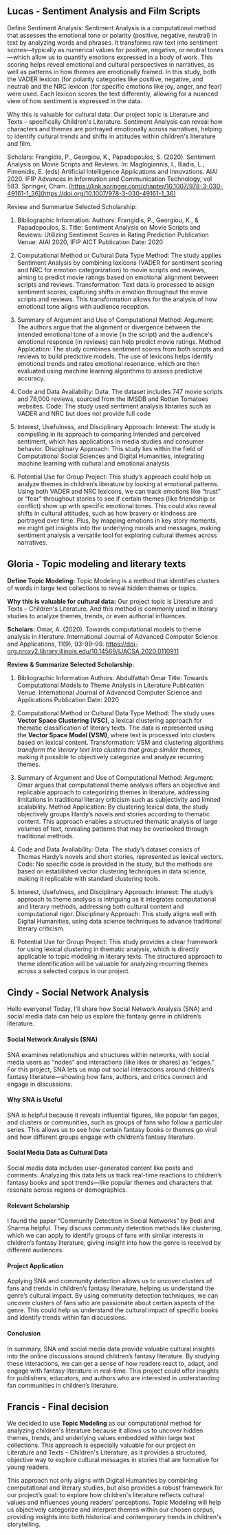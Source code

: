 ## Lucas - Sentiment Analysis and Film Scripts

Define Sentiment Analysis:
Sentiment Analysis is a computational method that assesses the emotional tone or polarity (positive, negative, neutral) in text by analyzing words and phrases. It transforms raw text into sentiment scores—typically as numerical values for positive, negative, or neutral tones—which allow us to quantify emotions expressed in a body of work. This scoring helps reveal emotional and cultural perspectives in narratives, as well as patterns in how themes are emotionally framed. In this study, both the VADER lexicon (for polarity categories like positive, negative, and neutral) and the NRC lexicon (for specific emotions like joy, anger, and fear) were used. Each lexicon scores the text differently, allowing for a nuanced view of how sentiment is expressed in the data.

Why this is valuable for cultural data:
Our project topic is Literature and Texts – specifically Children's Literature. Sentiment Analysis can reveal how characters and themes are portrayed emotionally across narratives, helping to identify cultural trends and shifts in attitudes within children's literature and film.

Scholars:
Frangidis, P., Georgiou, K., Papadopoulos, S. (2020). Sentiment Analysis on Movie Scripts and Reviews. In: Maglogiannis, I., Iliadis, L., Pimenidis, E. (eds) Artificial Intelligence Applications and Innovations. AIAI 2020. IFIP Advances in Information and Communication Technology, vol 583. Springer, Cham. [https://link.springer.com/chapter/10.1007/978-3-030-49161-1_36](https://doi.org/10.1007/978-3-030-49161-1_36)

Review and Summarize Selected Scholarship:

1. Bibliographic Information:
    Authors: Frangidis, P., Georgiou, K., & Papadopoulos, S.
    Title: Sentiment Analysis on Movie Scripts and Reviews: Utilizing Sentiment Scores in Rating Prediction
    Publication Venue: AIAI 2020, IFIP AICT
    Publication Date: 2020

2. Computational Method or Cultural Data Type
    Method: The study applies Sentiment Analysis by combining lexicons (VADER for sentiment scoring and NRC for emotion 
    categorization) to movie scripts and reviews, aiming to predict movie ratings based on emotional alignment between scripts and 
    reviews.
    Transformation: Text data is processed to assign sentiment scores, capturing shifts in emotion throughout the movie scripts and 
    reviews. This transformation allows for the analysis of how emotional tone aligns with audience reception.

3. Summary of Argument and Use of Computational Method:
    Argument: The authors argue that the alignment or divergence between the intended emotional tone of a movie (in the script) and 
    the audience's emotional response (in reviews) can help predict movie ratings.
    Method Application: The study combines sentiment scores from both scripts and reviews to build predictive models. The use of 
    lexicons helps identify emotional trends and rates emotional resonance, which are then evaluated using machine learning 
    algorithms to assess predictive accuracy.

4. Code and Data Availability:
    Data: The dataset includes 747 movie scripts and 78,000 reviews, sourced from the IMSDB and Rotten Tomatoes websites.
    Code: The study used sentiment analysis libraries such as VADER and NRC but does not provide full code

5. Interest, Usefulness, and Disciplinary Approach:
    Interest: The study is compelling in its approach to comparing intended and perceived sentiment, which has applications in media 
    studies and consumer behavior.
    Disciplinary Approach: This study lies within the field of Computational Social Sciences and Digital Humanities, integrating machine 
    learning with cultural and emotional analysis.

6. Potential Use for Group Project:
    This study’s approach could help us analyze themes in children’s literature by looking at emotional patterns. Using both VADER and 
    NRC lexicons, we can track emotions like “trust” or “fear” throughout stories to see if certain themes (like friendship or conflict) 
    show up with specific emotional tones. This could also reveal shifts in cultural attitudes, such as how bravery or kindness are 
    portrayed over time. Plus, by mapping emotions in key story moments, we might get insights into the underlying morals and 
    messages, making sentiment analysis a versatile tool for exploring cultural themes across narratives.

## Gloria - Topic modeling and literary texts
**Define Topic Modeling:**
Topic Modeling is a method that identifies clusters of words in large text collections to reveal hidden themes or topics.

**Why this is valuable for cultural data:**
Our project topic is Literature and Texts – Children's Literature. And this method is commonly used in literary studies to analyze themes, trends, or even authorial influences.

**Scholars:**
Omar, A. (2020). Towards computational models to theme analysis in literature. International Journal of Advanced Computer Science and Applications, 11(9), 93-99–99. https://doi-org.proxy2.library.illinois.edu/10.14569/IJACSA.2020.0110911

**Review & Summarize Selected Scholarship:**

1. Bibliographic Information
Authors: Abdulfattah Omar
Title: Towards Computational Models to Theme Analysis in Literature
Publication Venue: International Journal of Advanced Computer Science and Applications
Publication Date: 2020

2. Computational Method or Cultural Data Type
Method: The study uses **Vector Space Clustering (VSC)**, a lexical clustering approach for thematic classification of literary texts. The data is represented using the **Vector Space Model (VSM)**, where text is processed into clusters based on lexical content.
Transformation: VSM and clustering algorithms _transform the literary text into clusters that group similar themes_, making it possible to objectively categorize and analyze recurring themes.

3. Summary of Argument and Use of Computational Method:
Argument: Omar argues that computational theme analysis offers an objective and replicable approach to categorizing themes in literature, addressing limitations in traditional literary criticism such as subjectivity and limited scalability.
Method Application: By clustering lexical data, the study objectively groups Hardy’s novels and stories according to thematic content. This approach enables a structured thematic analysis of large volumes of text, revealing patterns that may be overlooked through traditional methods.

4. Code and Data Availability:
Data: The study’s dataset consists of Thomas Hardy’s novels and short stories, represented as lexical vectors.
Code: No specific code is provided in the study, but the methods are based on established vector clustering techniques in data science, making it replicable with standard clustering tools.

5. Interest, Usefulness, and Disciplinary Approach:
Interest: The study’s approach to theme analysis is intriguing as it integrates computational and literary methods, addressing both cultural content and computational rigor.
Disciplinary Approach: This study aligns well with Digital Humanities, using data science techniques to advance traditional literary criticism.

6. Potential Use for Group Project:
This study provides a clear framework for using lexical clustering in thematic analysis, which is directly applicable to topic modeling in literary texts. The structured approach to theme identification will be valuable for analyzing recurring themes across a selected corpus in our project.


## Cindy - Social Network Analysis
Hello everyone! Today, I’ll share how Social Network Analysis (SNA) and social media data can help us explore the fantasy genre in children’s literature.

#### Social Network Analysis (SNA)
SNA examines relationships and structures within networks, with social media users as “nodes” and interactions (like likes or shares) as “edges.” For this project, SNA lets us map out social interactions around children’s fantasy literature—showing how fans, authors, and critics connect and engage in discussions.

#### Why SNA is Useful
SNA is helpful because it reveals influential figures, like popular fan pages, and clusters or communities, such as groups of fans who follow a particular series. This allows us to see how certain fantasy books or themes go viral and how different groups engage with children’s fantasy literature.

#### Social Media Data as Cultural Data
Social media data includes user-generated content like posts and comments. Analyzing this data lets us track real-time reactions to children’s fantasy books and spot trends—like popular themes and characters that resonate across regions or demographics.

#### Relevant Scholarship
I found the paper “Community Detection in Social Networks” by Bedi and Sharma helpful. They discuss community detection methods like clustering, which we can apply to identify groups of fans with similar interests in children’s fantasy literature, giving insight into how the genre is received by different audiences.

#### Project Application
Applying SNA and community detection allows us to uncover clusters of fans and trends in children’s fantasy literature, helping us understand the genre’s cultural impact. By using community detection techniques, we can uncover clusters of fans who are passionate about certain aspects of the genre. This could help us understand the cultural impact of specific books and identify trends within fan discussions.

#### Conclusion
In summary, SNA and social media data provide valuable cultural insights into the online discussions around children’s fantasy literature. By studying these interactions, we can get a sense of how readers react to, adapt, and engage with fantasy literature in real-time. This project could offer insights for publishers, educators, and authors who are interested in understanding fan communities in children’s literature.

## Francis - Final decision
We decided to use **Topic Modeling** as our computational method for analyzing children's literature because it allows us to uncover hidden themes, trends, and underlying values embedded within large text collections. This approach is especially valuable for our project on Literature and Texts – Children's Literature, as it provides a structured, objective way to explore cultural messages in stories that are formative for young readers.

This approach not only aligns with Digital Humanities by combining computational and literary studies, but also provides a robust framework for our project’s goal: to explore how children's literature reflects cultural values and influences young readers’ perceptions. Topic Modeling will help us objectively categorize and interpret themes within our chosen corpus, providing insights into both historical and contemporary trends in children's storytelling.
